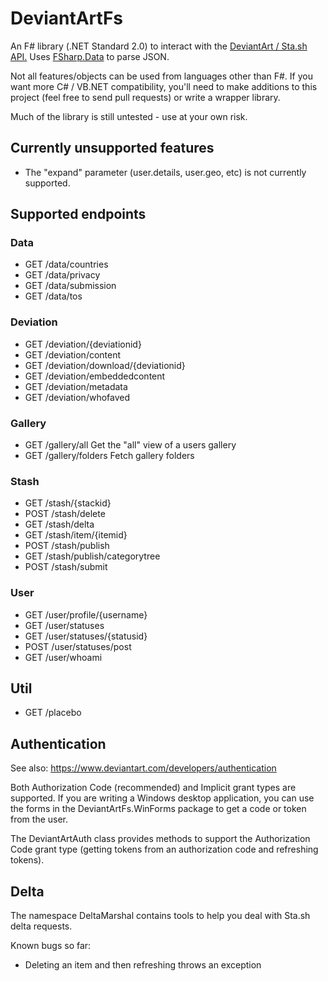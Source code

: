 # DeviantArtFs

An F# library (.NET Standard 2.0) to interact with the [DeviantArt / Sta.sh API.](https://www.deviantart.com/developers/http/v1/20160316)
Uses [FSharp.Data](http://fsharp.github.io/FSharp.Data/) to parse JSON.

Not all features/objects can be used from languages other than F#.
If you want more C# / VB.NET compatibility, you'll need to make additions to this project (feel free to send pull requests) or write a wrapper library.

Much of the library is still untested - use at your own risk.

## Currently unsupported features

* The "expand" parameter (user.details, user.geo, etc) is not currently supported.

## Supported endpoints

### Data

* GET /data/countries
* GET /data/privacy
* GET /data/submission
* GET /data/tos

### Deviation

* GET /deviation/{deviationid}
* GET /deviation/content
* GET /deviation/download/{deviationid}
* GET /deviation/embeddedcontent
* GET /deviation/metadata
* GET /deviation/whofaved

### Gallery

* GET /gallery/all 	Get the "all" view of a users gallery
* GET /gallery/folders 	Fetch gallery folders

### Stash

* GET /stash/{stackid}
* POST /stash/delete
* GET /stash/delta
* GET /stash/item/{itemid}
* POST /stash/publish
* GET /stash/publish/categorytree
* POST /stash/submit

### User

* GET /user/profile/{username}
* GET /user/statuses
* GET /user/statuses/{statusid}
* POST /user/statuses/post
* GET /user/whoami

## Util

* GET /placebo

## Authentication

See also: https://www.deviantart.com/developers/authentication

Both Authorization Code (recommended) and Implicit grant types are supported.
If you are writing a Windows desktop application, you can use the forms in the DeviantArtFs.WinForms package to get a code or token from the user.

The DeviantArtAuth class provides methods to support the Authorization Code grant type (getting tokens from an authorization code and refreshing tokens).

## Delta

The namespace DeltaMarshal contains tools to help you deal with Sta.sh delta requests.

Known bugs so far:

* Deleting an item and then refreshing throws an exception